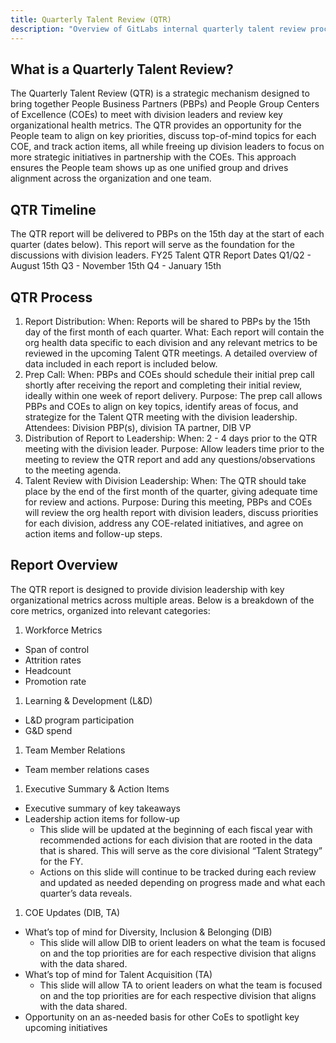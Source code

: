 ```yaml
---
title: Quarterly Talent Review (QTR)
description: "Overview of GitLabs internal quarterly talent review process."
---
```

<!-- markdownlint-disable MD051 -->
## What is a Quarterly Talent Review?

The Quarterly Talent Review (QTR) is a strategic mechanism designed to bring together People Business Partners (PBPs) and People Group Centers of Excellence (COEs) to meet with division leaders and review key organizational health metrics.
The QTR provides an opportunity for the People team to align on key priorities, discuss top-of-mind topics for each COE, and track action items, all while freeing up division leaders to focus on more strategic initiatives in partnership with the COEs. This approach ensures the People team shows up as one unified group and drives alignment across the organization and one team.

## QTR Timeline

The QTR report will be delivered to PBPs on the 15th day at the start of each quarter (dates below). This report will serve as the foundation for the discussions with division leaders.
FY25 Talent QTR Report Dates
Q1/Q2 - August 15th 
Q3 - November 15th 
Q4 - January 15th

## QTR Process

1. Report Distribution:
  When: Reports will be shared to PBPs by the 15th day of the first month of each quarter.
  What: Each report will contain the org health data specific to each division and any relevant metrics to be reviewed in the upcoming Talent QTR meetings. A detailed overview of data included in each report is included below.
1. Prep Call:
  When: PBPs and COEs should schedule their initial prep call shortly after receiving the report and completing their initial review, ideally within one week of report delivery.
  Purpose: The prep call allows PBPs and COEs to align on key topics, identify areas of focus, and strategize for the Talent QTR meeting with the division leadership.
  Attendees: Division PBP(s), division TA partner, DIB VP 
1. Distribution of Report to Leadership:
  When: 2 - 4 days prior to the QTR meeting with the division leader.
  Purpose: Allow leaders time prior to the meeting to review the QTR report and add any questions/observations to the meeting agenda. 
1. Talent Review with Division Leadership:
  When: The QTR should take place by the end of the first month of the quarter, giving adequate time for review and actions.
  Purpose: During this meeting, PBPs and COEs will review the org health report with division leaders, discuss priorities for each division, address any COE-related initiatives, and agree on action items and follow-up steps.

## Report Overview

The QTR report is designed to provide division leadership with key organizational metrics across multiple areas. Below is a breakdown of the core metrics, organized into relevant categories:
1. Workforce Metrics
  - Span of control
  - Attrition rates
  - Headcount
  - Promotion rate
1. Learning & Development (L&D)
  - L&D program participation
  - G&D spend
1. Team Member Relations
  - Team member relations cases
1. Executive Summary & Action Items
  - Executive summary of key takeaways
  - Leadership action items for follow-up 
    - This slide will be updated at the beginning of each fiscal year with recommended actions for each division that are rooted in the data that is shared. This will serve as the core divisional “Talent Strategy” for the FY. 
    - Actions on this slide will continue to be tracked during each review and updated as needed depending on progress made and what each quarter’s data reveals. 
1. COE Updates (DIB, TA)
  - What’s top of mind for Diversity, Inclusion & Belonging (DIB)
    - This slide will allow DIB to orient leaders on what the team is focused on and the top priorities are for each respective division that aligns with the data shared. 
  - What’s top of mind for Talent Acquisition (TA) 
    - This slide will allow TA to orient leaders on what the team is focused on and the top priorities are for each respective division that aligns with the data shared. 
  - Opportunity on an as-needed basis for other CoEs to spotlight key upcoming initiatives

  
